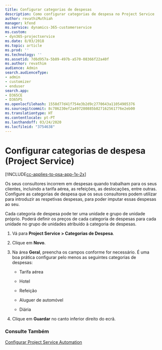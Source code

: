 ```yaml
---
title: Configurar categorias de despesas
description: Como configurar categorias de despesa no Project Service
author: revathiMuthiah
manager: kfend
ms.service: dynamics-365-customerservice
ms.custom:
- dyn365-projectservice
ms.date: 8/03/2018
ms.topic: article
ms.prod: ''
ms.technology: ''
ms.assetid: 7d6d957a-5b89-497b-a570-08366f22a40f
ms.author: revathim
audience: Admin
search.audienceType:
- admin
- customizer
- enduser
search.app:
- D365CE
- D365PS
ms.openlocfilehash: 1558d77d41f754e3b2d9c2770643a11054905376
ms.sourcegitcommit: 8c786230ef2a497280885b827162561776e2eb00
ms.translationtype: HT
ms.contentlocale: pt-PT
ms.lasthandoff: 03/24/2020
ms.locfileid: "3754638"
---
```

# <a name="configure-expense-categories-project-service"></a>Configurar categorias de despesa (Project Service)

[!INCLUDE[cc-applies-to-psa-app-1x-2x](../includes/cc-applies-to-psa-app-1x-2x.md)]

Os seus consultores incorrem em despesas quando trabalham para os seus clientes, incluindo a tarifa aérea, as refeições, as deslocações, entre outras. Configure as categorias de despesa que os seus consultores podem utilizar para introduzir as respetivas despesas, para poder imputar essas despesas ao seu.  
  
Cada categoria de despesa pode ter uma unidade e grupo de unidade próprio. Poderá definir os preços de cada categoria de despesas para cada unidade no grupo de unidades atribuído à categoria de despesas.  
  
1.  Vá para **Project Service > Categorias de Despesa**.  
  
2.  Clique em **Novo**.  
  
3.  Na área **Geral**, preencha os campos conforme for necessário. É uma boa prática configurar pelo menos as seguintes categorias de despesas:  
  
    -   Tarifa aérea  
  
    -   Hotel  
  
    -   Refeição  
  
    -   Aluguer de automóvel  
  
    -   Diária  
  
4.  Clique em **Guardar** no canto inferior direito do ecrã.  
  
### <a name="see-also"></a>Consulte Também  
 [Configurar Project Service Automation](../project-service/configure.md)
